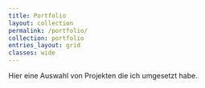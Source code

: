 ```yaml
---
title: Portfolio
layout: collection
permalink: /portfolio/
collection: portfolio
entries_layout: grid
classes: wide
---
```

Hier eine Auswahl von Projekten die ich umgesetzt habe.
